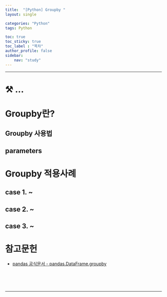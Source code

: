 ```yaml
---
title:  "[Python] Groupby "
layout: single

categories: "Python"
tags: Python

toc: true
toc_sticky: true
toc_label : "목차"
author_profile: false
sidebar:
    nav: "study"
---
```


***

# ⚒️ ...

# Groupby란?

## Groupby 사용법

## parameters

# Groupby 적용사례
## case 1. ~


## case 2. ~
## case 3. ~



# 참고문헌
- [pandas 공식문서 - pandas.DataFrame.groupby](https://pandas.pydata.org/docs/reference/api/pandas.DataFrame.groupby.html)

<br>

<br>

<br>

***